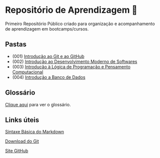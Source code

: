 # Repositório de Aprendizagem :blue_book:
Primeiro Repositório Público criado para organização e acompanhamento de aprendizagem em bootcamps/cursos.

## Pastas
- (001) [Introdução ao Git e ao GitHub](https://github.com/ellie-sdev/Learning/tree/main/001)
- (002) [Introdução ao Desenvolvimento Moderno de Softwares](https://github.com/ellie-sdev/Learning/tree/main/002)
- (003) [Introdução à Lógica de Programação e Pensamento Computacional](https://github.com/ellie-sdev/Learning/tree/main/003)
- (004) [Introdução a Banco de Dados](https://github.com/ellie-sdev/Learning/tree/main/004)

## Glossário
[Clique aqui](https://github.com/ellie-sdev/Learning/blob/main/Glossary.md)  para ver o glossário.

## Links úteis
[Síntaxe Básica do Markdown](https://www.markdownguide.org/basic-syntax/)

[Download do Git](https://git-scm.com/downloads)

[Site GitHub](https://github.com/)

